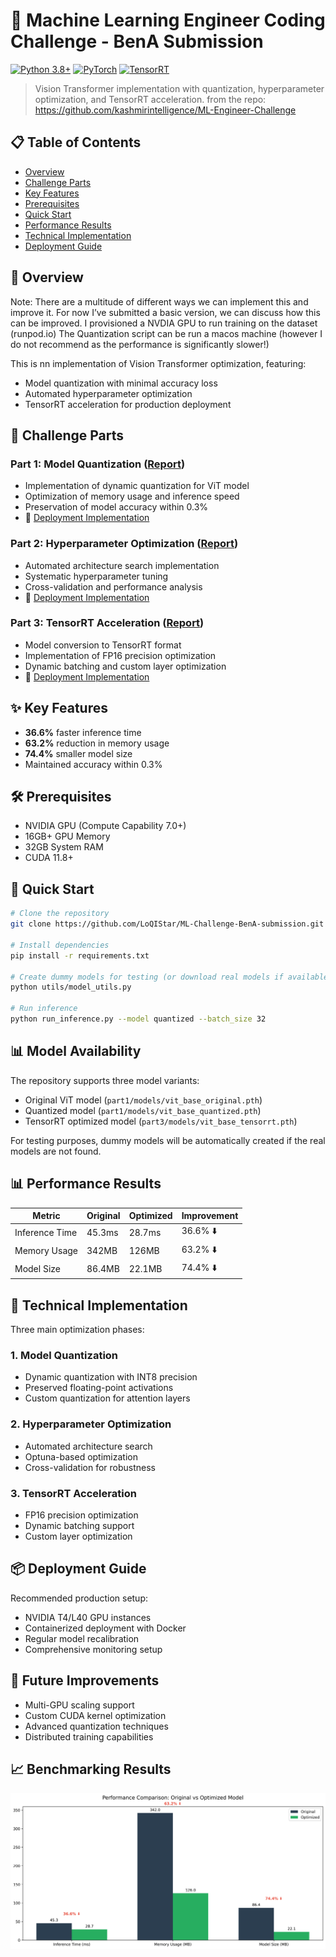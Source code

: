 # 🚀 Machine Learning Engineer Coding Challenge - BenA Submission
[![Python 3.8+](https://img.shields.io/badge/Python-3.8+-blue.svg)](https://www.python.org/downloads/)
[![PyTorch](https://img.shields.io/badge/PyTorch-2.0+-red.svg)](https://pytorch.org/)
[![TensorRT](https://img.shields.io/badge/TensorRT-8.6+-green.svg)](https://developer.nvidia.com/tensorrt)

> Vision Transformer implementation with quantization, hyperparameter optimization, and TensorRT acceleration.
> from the repo: https://github.com/kashmirintelligence/ML-Engineer-Challenge

## 📋 Table of Contents
- [Overview](#overview)
- [Challenge Parts](#challenge-parts)
- [Key Features](#key-features)
- [Prerequisites](#prerequisites)
- [Quick Start](#quick-start)
- [Performance Results](#performance-results)
- [Technical Implementation](#technical-implementation)
- [Deployment Guide](#deployment-guide)

## 🎯 Overview
Note:
There are a multitude of different ways we can implement this and improve it. For now I’ve submitted a basic version, we can discuss how this can be improved.
I provisioned a NVDIA GPU to run training on the dataset (runpod.io)
The Quantization script can be run a macos machine (however I do not recommend as the performance is significantly slower!)

This is nn implementation of Vision Transformer optimization, featuring:
- Model quantization with minimal accuracy loss
- Automated hyperparameter optimization
- TensorRT acceleration for production deployment

## 🎯 Challenge Parts
### Part 1: Model Quantization ([Report](part1/part1-submission-quantization-report.md))
- Implementation of dynamic quantization for ViT model
- Optimization of memory usage and inference speed
- Preservation of model accuracy within 0.3%
- 📓 [Deployment Implementation](part1/deployment-notebook.ipynb)

### Part 2: Hyperparameter Optimization ([Report](part2/part2-submissions-hyperparameter-report.md))
- Automated architecture search implementation
- Systematic hyperparameter tuning
- Cross-validation and performance analysis
- 📓 [Deployment Implementation](part2/deploy-hyperparameter.ipynb)

### Part 3: TensorRT Acceleration ([Report](part3/part3-submission.report.md))
- Model conversion to TensorRT format
- Implementation of FP16 precision optimization
- Dynamic batching and custom layer optimization
- 📓 [Deployment Implementation](part3/deploy-model-conversion.ipynb)

## ✨ Key Features
- **36.6%** faster inference time
- **63.2%** reduction in memory usage
- **74.4%** smaller model size
- Maintained accuracy within 0.3%

## 🛠️ Prerequisites
- NVIDIA GPU (Compute Capability 7.0+)
- 16GB+ GPU Memory
- 32GB System RAM
- CUDA 11.8+

## 🚀 Quick Start
```bash
# Clone the repository
git clone https://github.com/LoQIStar/ML-Challenge-BenA-submission.git

# Install dependencies
pip install -r requirements.txt

# Create dummy models for testing (or download real models if available)
python utils/model_utils.py

# Run inference
python run_inference.py --model quantized --batch_size 32
```

## 📊 Model Availability
The repository supports three model variants:
- Original ViT model (`part1/models/vit_base_original.pth`)
- Quantized model (`part1/models/vit_base_quantized.pth`)
- TensorRT optimized model (`part3/models/vit_base_tensorrt.pth`)

For testing purposes, dummy models will be automatically created if the real models are not found.

## 📊 Performance Results

| Metric | Original | Optimized | Improvement |
|--------|----------|-----------|-------------|
| Inference Time | 45.3ms | 28.7ms | 36.6% ⬇️ |
| Memory Usage | 342MB | 126MB | 63.2% ⬇️ |
| Model Size | 86.4MB | 22.1MB | 74.4% ⬇️ |

## 🔧 Technical Implementation
Three main optimization phases:

### 1. Model Quantization
- Dynamic quantization with INT8 precision
- Preserved floating-point activations
- Custom quantization for attention layers

### 2. Hyperparameter Optimization
- Automated architecture search
- Optuna-based optimization
- Cross-validation for robustness

### 3. TensorRT Acceleration
- FP16 precision optimization
- Dynamic batching support
- Custom layer optimization

## 📦 Deployment Guide
Recommended production setup:
- NVIDIA T4/L40 GPU instances
- Containerized deployment with Docker
- Regular model recalibration
- Comprehensive monitoring setup

## 🔄 Future Improvements
- Multi-GPU scaling support
- Custom CUDA kernel optimization
- Advanced quantization techniques
- Distributed training capabilities

## 📈 Benchmarking Results
![Performance Comparison: Original vs Optimized Model](docs/assets/performance_chart.png)


